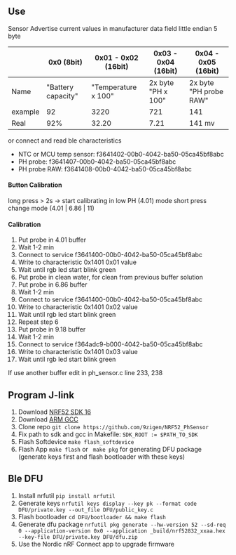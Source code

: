 ## Use

Sensor Advertise current values in manufacturer data field little endian 5 byte

|         | 0x0 (8bit)         |  0x01 - 0x02 (16bit) | 0x03 - 0x04 (16bit) | 0x04 - 0x05 (16bit)   |
|---------|--------------------|----------------------|---------------------|-----------------------|
| Name    | "Battery capacity" |  "Temperature x 100" | 2x byte "PH x 100"  | 2x byte "PH probe RAW"|
| example | 92                 | 3220                 | 721                 | 141                   |
| Real    | 92%                | 32.20                | 7.21                | 141 mv                |

or connect and read ble characteristics

 - NTC or MCU temp sensor: f3641402-00b0-4042-ba50-05ca45bf8abc
 - PH probe: f3641407-00b0-4042-ba50-05ca45bf8abc
 - PH probe RAW: f3641408-00b0-4042-ba50-05ca45bf8abc

#### Button Calibration
long press > 2s -> start calibrating in low PH (4.01) mode
short press change mode (4.01 | 6.86 | 11)

#### Calibration

1. Put probe in 4.01 buffer
2. Wait 1-2 min
3. Connect to service f3641400-00b0-4042-ba50-05ca45bf8abc
4. Write to characteristic 0x1401 0x01 value
5. Wait until rgb led start blink green
6. Put probe in clean water, for clean from previous buffer solution
7. Put probe in 6.86 buffer
8. Wait 1-2 min
9. Connect to service f3641400-00b0-4042-ba50-05ca45bf8abc
10. Write to characteristic 0x1401 0x02 value
11. Wait until rgb led start blink green
12. Repeat step 6
13. Put probe in 9.18 buffer
14. Wait 1-2 min
15. Connect to service f364adc9-b000-4042-ba50-05ca45bf8abc
16. Write to characteristic 0x1401 0x03 value
17. Wait until rgb led start blink green

If use another buffer edit in ph_sensor.c line 233, 238

## Program J-link
1. Download [NRF52 SDK 16](https://www.nordicsemi.com/Software-and-Tools/Software/nRF5-SDK/Download#infotabs)
2. Download [ARM GCC](https://developer.arm.com/tools-and-software/open-source-software/developer-tools/gnu-toolchain/gnu-rm) 
3. Clone repo ``git clone https://github.com/9zigen/NRF52_PhSensor``
4. Fix path to sdk and gcc in Makefile: ``SDK_ROOT := $PATH_TO_SDK``
5. Flash Softdevice `` make flash_softdevice ``
6. Flash App `` make flash `` or `` make pkg`` for generating DFU package (generate keys first and flash bootloader with these keys)

## Ble DFU
1. Install nrfutil ``pip install nrfutil``
2. Generate keys ``nrfutil keys display --key pk --format code DFU/private.key --out_file DFU/public_key.c``
3. Flash bootloader ``cd DFU/bootloader && make flash``
4. Generate dfu package ``nrfutil pkg generate --hw-version 52 --sd-req 0 --application-version 0x0 --application _build/nrf52832_xxaa.hex --key-file DFU/private.key DFU/dfu.zip``
5. Use the Nordic nRF Connect app to upgrade firmware
